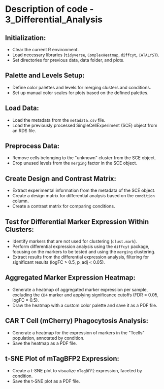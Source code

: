 # Description of code - 3_Differential_Analysis

## Initialization:

-   Clear the current R environment.
-   Load necessary libraries (`tidyverse`, `ComplexHeatmap`, `diffcyt`, `CATALYST`).
-   Set directories for previous data, data folder, and plots.

## Palette and Levels Setup:

-   Define color palettes and levels for merging clusters and conditions.
-   Set up manual color scales for plots based on the defined palettes.

## Load Data:

-   Load the metadata from the `metadata.csv` file.
-   Load the previously processed SingleCellExperiment (SCE) object from an RDS file.

## Preprocess Data:

-   Remove cells belonging to the "unknown" cluster from the SCE object.
-   Drop unused levels from the `merging` factor in the SCE object.

## Create Design and Contrast Matrix:

-   Extract experimental information from the metadata of the SCE object.
-   Create a design matrix for differential analysis based on the `condition` column.
-   Create a contrast matrix for comparing conditions.

## Test for Differential Marker Expression Within Clusters:

-   Identify markers that are not used for clustering (`clust.mark`).
-   Perform differential expression analysis using the `diffcyt` package, focusing on the markers to be tested and using the `merging` clustering.
-   Extract results from the differential expression analysis, filtering for significant results (logFC \> 0.5, p_adj \< 0.05).

## Aggregated Marker Expression Heatmap:

-   Generate a heatmap of aggregated marker expression per sample, excluding the `CD4` marker and applying significance cutoffs (FDR = 0.05, logFC = 0.5).
-   Draw the heatmap with a custom color palette and save it as a PDF file.

## CAR T Cell (mCherry) Phagocytosis Analysis:

-   Generate a heatmap for the expression of markers in the "Tcells" population, annotated by condition.
-   Save the heatmap as a PDF file.

## t-SNE Plot of mTagBFP2 Expression:

-   Create a t-SNE plot to visualize `mTagBFP2` expression, faceted by condition.
-   Save the t-SNE plot as a PDF file.

